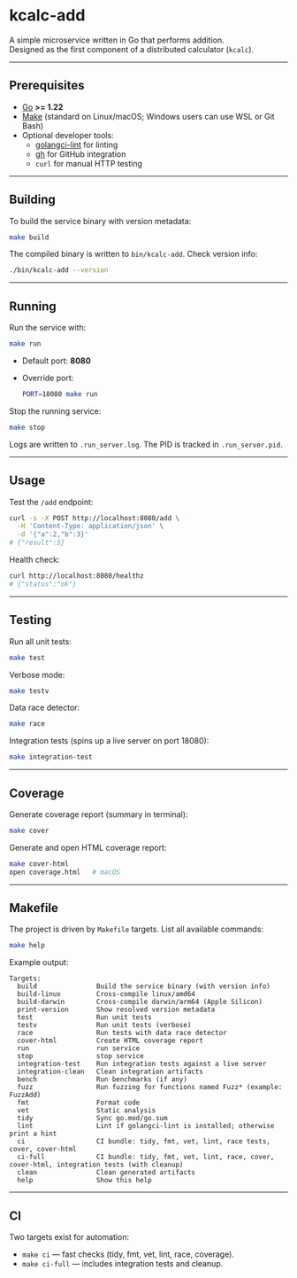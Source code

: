 # kcalc-add

A simple microservice written in Go that performs addition.  
Designed as the first component of a distributed calculator (`kcalc`).

---

## Prerequisites

- [Go](https://go.dev/) **>= 1.22**
- [Make](https://www.gnu.org/software/make/) (standard on Linux/macOS; Windows users can use WSL or Git Bash)
- Optional developer tools:
  - [golangci-lint](https://golangci-lint.run/) for linting
  - [gh](https://cli.github.com/) for GitHub integration
  - `curl` for manual HTTP testing

---

## Building

To build the service binary with version metadata:

```bash
make build
````

The compiled binary is written to `bin/kcalc-add`.
Check version info:

```bash
./bin/kcalc-add --version
```

---

## Running

Run the service with:

```bash
make run
```

* Default port: **8080**
* Override port:

  ```bash
  PORT=18080 make run
  ```

Stop the running service:

```bash
make stop
```

Logs are written to `.run_server.log`. The PID is tracked in `.run_server.pid`.

---

## Usage

Test the `/add` endpoint:

```bash
curl -s -X POST http://localhost:8080/add \
  -H 'Content-Type: application/json' \
  -d '{"a":2,"b":3}'
# {"result":5}
```

Health check:

```bash
curl http://localhost:8080/healthz
# {"status":"ok"}
```

---

## Testing

Run all unit tests:

```bash
make test
```

Verbose mode:

```bash
make testv
```

Data race detector:

```bash
make race
```

Integration tests (spins up a live server on port 18080):

```bash
make integration-test
```

---

## Coverage

Generate coverage report (summary in terminal):

```bash
make cover
```

Generate and open HTML coverage report:

```bash
make cover-html
open coverage.html   # macOS
```

---

## Makefile

The project is driven by `Makefile` targets. List all available commands:

```bash
make help
```

Example output:

```
Targets:
  build               Build the service binary (with version info)
  build-linux         Cross-compile linux/amd64
  build-darwin        Cross-compile darwin/arm64 (Apple Silicon)
  print-version       Show resolved version metadata
  test                Run unit tests
  testv               Run unit tests (verbose)
  race                Run tests with data race detector
  cover-html          Create HTML coverage report
  run                 run service
  stop                stop service
  integration-test    Run integration tests against a live server
  integration-clean   Clean integration artifacts
  bench               Run benchmarks (if any)
  fuzz                Run fuzzing for functions named Fuzz* (example: FuzzAdd)
  fmt                 Format code
  vet                 Static analysis
  tidy                Sync go.mod/go.sum
  lint                Lint if golangci-lint is installed; otherwise print a hint
  ci                  CI bundle: tidy, fmt, vet, lint, race tests, cover, cover-html
  ci-full             CI bundle: tidy, fmt, vet, lint, race, cover, cover-html, integration tests (with cleanup)
  clean               Clean generated artifacts
  help                Show this help
```

---

## CI

Two targets exist for automation:

* `make ci` — fast checks (tidy, fmt, vet, lint, race, coverage).
* `make ci-full` — includes integration tests and cleanup.
